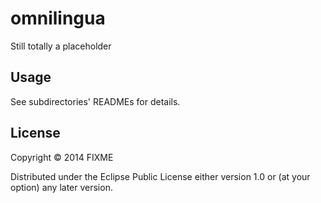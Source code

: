 # omnilingua

Still totally a placeholder

## Usage

See subdirectories' READMEs for details.

## License

Copyright © 2014 FIXME

Distributed under the Eclipse Public License either version 1.0 or (at
your option) any later version.
